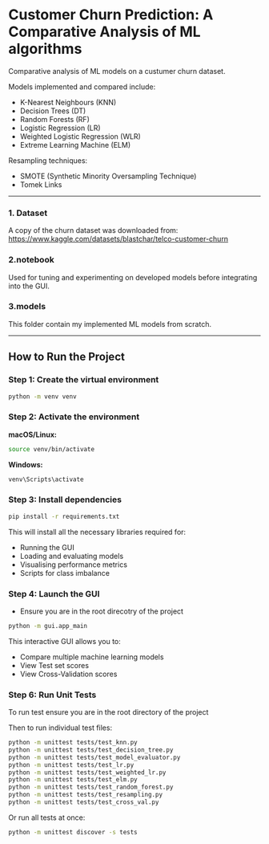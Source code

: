 # Customer Churn Prediction: A Comparative Analysis of ML algorithms
Comparative analysis of ML models on a custumer churn dataset.

Models implemented and compared include:
- K-Nearest Neighbours (KNN)
- Decision Trees (DT)
- Random Forests (RF)
- Logistic Regression (LR)
- Weighted Logistic Regression (WLR)
- Extreme Learning Machine (ELM)

Resampling techniques:
- SMOTE (Synthetic Minority Oversampling Technique)
- Tomek Links

---


### **1. Dataset**
A copy of the churn dataset was downloaded from:  
https://www.kaggle.com/datasets/blastchar/telco-customer-churn


### **2.notebook**
Used for tuning and experimenting on developed models before integrating into the GUI.

### **3.models**
This folder contain my implemented ML models from scratch.

---

## **How to Run the Project**

### Step 1: Create the virtual environment

```bash
python -m venv venv
```

### Step 2: Activate the environment

**macOS/Linux:**
```bash
source venv/bin/activate
```

**Windows:**
```bash
venv\Scripts\activate
```

### Step 3: Install dependencies

```bash
pip install -r requirements.txt
```

This will install all the necessary libraries required for:
- Running the GUI
- Loading and evaluating models
- Visualising performance metrics
- Scripts for class imbalance

### Step 4: Launch the GUI
- Ensure you are in the root direcotry of the project 

```bash
python -m gui.app_main
```

This interactive GUI allows you to:
- Compare multiple machine learning models
- View Test set scores
- View Cross-Validation scores


### Step 6: Run Unit Tests
To run test ensure you are in the root directory of the project

Then to run individual test files:

```bash
python -m unittest tests/test_knn.py
python -m unittest tests/test_decision_tree.py
python -m unittest tests/test_model_evaluator.py
python -m unittest tests/test_lr.py
python -m unittest tests/test_weighted_lr.py
python -m unittest tests/test_elm.py
python -m unittest tests/test_random_forest.py
python -m unittest tests/test_resampling.py
python -m unittest tests/test_cross_val.py
```

Or run all tests at once:

```bash
python -m unittest discover -s tests
```





